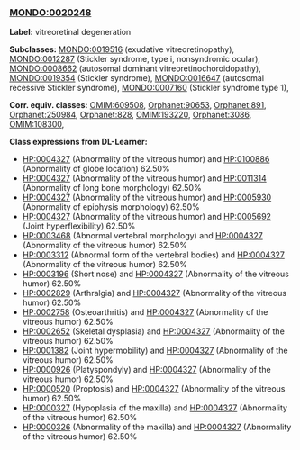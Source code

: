 
### [MONDO:0020248](http://purl.obolibrary.org/obo/MONDO_0020248)
**Label:** vitreoretinal degeneration

**Subclasses:** [MONDO:0019516](http://purl.obolibrary.org/obo/MONDO_0019516) (exudative vitreoretinopathy), [MONDO:0012287](http://purl.obolibrary.org/obo/MONDO_0012287) (Stickler syndrome, type i, nonsyndromic ocular), [MONDO:0008662](http://purl.obolibrary.org/obo/MONDO_0008662) (autosomal dominant vitreoretinochoroidopathy), [MONDO:0019354](http://purl.obolibrary.org/obo/MONDO_0019354) (Stickler syndrome), [MONDO:0016647](http://purl.obolibrary.org/obo/MONDO_0016647) (autosomal recessive Stickler syndrome), [MONDO:0007160](http://purl.obolibrary.org/obo/MONDO_0007160) (Stickler syndrome type 1), 

**Corr. equiv. classes:** [OMIM:609508](http://purl.obolibrary.org/obo/OMIM_609508), [Orphanet:90653](http://www.orpha.net/ORDO/Orphanet_90653), [Orphanet:891](http://www.orpha.net/ORDO/Orphanet_891), [Orphanet:250984](http://www.orpha.net/ORDO/Orphanet_250984), [Orphanet:828](http://www.orpha.net/ORDO/Orphanet_828), [OMIM:193220](http://purl.obolibrary.org/obo/OMIM_193220), [Orphanet:3086](http://www.orpha.net/ORDO/Orphanet_3086), [OMIM:108300](http://purl.obolibrary.org/obo/OMIM_108300), 

**Class expressions from DL-Learner:**

- [HP:0004327](http://purl.obolibrary.org/obo/HP_0004327) (Abnormality of the vitreous humor) and [HP:0100886](http://purl.obolibrary.org/obo/HP_0100886) (Abnormality of globe location) 62.50%
- [HP:0004327](http://purl.obolibrary.org/obo/HP_0004327) (Abnormality of the vitreous humor) and [HP:0011314](http://purl.obolibrary.org/obo/HP_0011314) (Abnormality of long bone morphology) 62.50%
- [HP:0004327](http://purl.obolibrary.org/obo/HP_0004327) (Abnormality of the vitreous humor) and [HP:0005930](http://purl.obolibrary.org/obo/HP_0005930) (Abnormality of epiphysis morphology) 62.50%
- [HP:0004327](http://purl.obolibrary.org/obo/HP_0004327) (Abnormality of the vitreous humor) and [HP:0005692](http://purl.obolibrary.org/obo/HP_0005692) (Joint hyperflexibility) 62.50%
- [HP:0003468](http://purl.obolibrary.org/obo/HP_0003468) (Abnormal vertebral morphology) and [HP:0004327](http://purl.obolibrary.org/obo/HP_0004327) (Abnormality of the vitreous humor) 62.50%
- [HP:0003312](http://purl.obolibrary.org/obo/HP_0003312) (Abnormal form of the vertebral bodies) and [HP:0004327](http://purl.obolibrary.org/obo/HP_0004327) (Abnormality of the vitreous humor) 62.50%
- [HP:0003196](http://purl.obolibrary.org/obo/HP_0003196) (Short nose) and [HP:0004327](http://purl.obolibrary.org/obo/HP_0004327) (Abnormality of the vitreous humor) 62.50%
- [HP:0002829](http://purl.obolibrary.org/obo/HP_0002829) (Arthralgia) and [HP:0004327](http://purl.obolibrary.org/obo/HP_0004327) (Abnormality of the vitreous humor) 62.50%
- [HP:0002758](http://purl.obolibrary.org/obo/HP_0002758) (Osteoarthritis) and [HP:0004327](http://purl.obolibrary.org/obo/HP_0004327) (Abnormality of the vitreous humor) 62.50%
- [HP:0002652](http://purl.obolibrary.org/obo/HP_0002652) (Skeletal dysplasia) and [HP:0004327](http://purl.obolibrary.org/obo/HP_0004327) (Abnormality of the vitreous humor) 62.50%
- [HP:0001382](http://purl.obolibrary.org/obo/HP_0001382) (Joint hypermobility) and [HP:0004327](http://purl.obolibrary.org/obo/HP_0004327) (Abnormality of the vitreous humor) 62.50%
- [HP:0000926](http://purl.obolibrary.org/obo/HP_0000926) (Platyspondyly) and [HP:0004327](http://purl.obolibrary.org/obo/HP_0004327) (Abnormality of the vitreous humor) 62.50%
- [HP:0000520](http://purl.obolibrary.org/obo/HP_0000520) (Proptosis) and [HP:0004327](http://purl.obolibrary.org/obo/HP_0004327) (Abnormality of the vitreous humor) 62.50%
- [HP:0000327](http://purl.obolibrary.org/obo/HP_0000327) (Hypoplasia of the maxilla) and [HP:0004327](http://purl.obolibrary.org/obo/HP_0004327) (Abnormality of the vitreous humor) 62.50%
- [HP:0000326](http://purl.obolibrary.org/obo/HP_0000326) (Abnormality of the maxilla) and [HP:0004327](http://purl.obolibrary.org/obo/HP_0004327) (Abnormality of the vitreous humor) 62.50%


